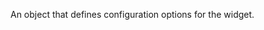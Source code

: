 
<!--shortDescription-->
An object that defines configuration options for the widget.
<!--/shortDescription-->

<!--fullDescription-->

<!--/fullDescription-->